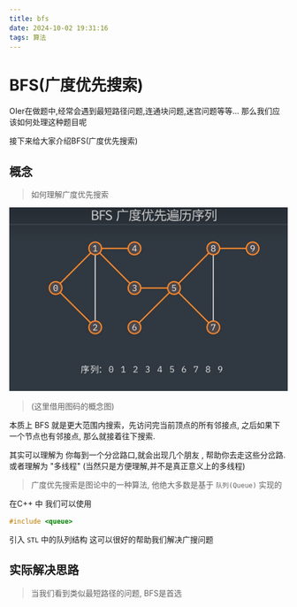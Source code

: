 ```yaml
---
title: bfs
date: 2024-10-02 19:31:16
tags: 算法
---
```


# BFS(广度优先搜索)

OIer在做题中,经常会遇到最短路径问题,连通块问题,迷宫问题等等...
那么我们应该如何处理这种题目呢

接下来给大家介绍BFS(广度优先搜索)


## 概念
>如何理解广度优先搜索

![图片理解](bfs/tupian.png)
>(这里借用图码的概念图)

本质上 BFS 就是更大范围内搜索，先访问完当前顶点的所有邻接点, 之后如果下一个节点也有邻接点, 那么就接着往下搜索.

其实可以理解为 你每到一个分岔路口,就会出现几个朋友 , 帮助你去走这些分岔路. 或者理解为 "多线程" (当然只是方便理解,并不是真正意义上的多线程)
>广度优先搜索是图论中的一种算法, 他绝大多数是基于 `队列(Queue)` 实现的

在C++ 中 我们可以使用

```c++
#include <queue>
```
引入 `STL` 中的队列结构
这可以很好的帮助我们解决广搜问题

## 实际解决思路

> 当我们看到类似最短路径的问题, BFS是首选

```c++
```

